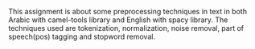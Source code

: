 This assignment is about some preprocessing techniques in text in both Arabic with camel-tools library and English with spacy library. The techniques used are tokenization, normalization, noise removal, part of speech(pos) tagging and stopword removal.